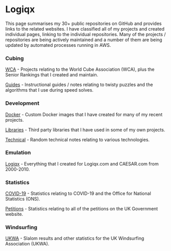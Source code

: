 # Logiqx

This page summarises my 30+ public repositories on GitHub and provides links to the related websites. I have classified all of my projects and created individual pages, linking to the individual repositories. Many of the projects / repositories are being actively maintained and a number of them are being updated by automated processes running in AWS.



### Cubing

[WCA](WCA.md) - Projects relating to the World Cube Association (WCA), plus the Senior Rankings that I created and maintain.

[Guides](Cubing.md) - Instructional guides / notes relating to twisty puzzles and the algorithms that I use during speed solves.



### Development

[Docker](Docker.md) - Custom Docker images that I have created for many of my recent projects.

[Libraries](Libraries.md) - Third party libraries that I have used in some of my own projects.

[Technical](Technical.md) - Random technical notes relating to various technologies.



### Emulation

[Logiqx](Logiqx.md) - Everything that I created for Logiqx.com and CAESAR.com from 2000-2010.



### Statistics

[COVID-19](COVID-19.md) - Statistics relating to COVID-19 and the Office for National Statistics (ONS).

[Petitions](Petitions.md) - Statistics relating to all of the petitions on the UK Government website.



### Windsurfing

[UKWA](UKWA.md) - Slalom results and other statistics for the UK Windsurfing Association (UKWA).

